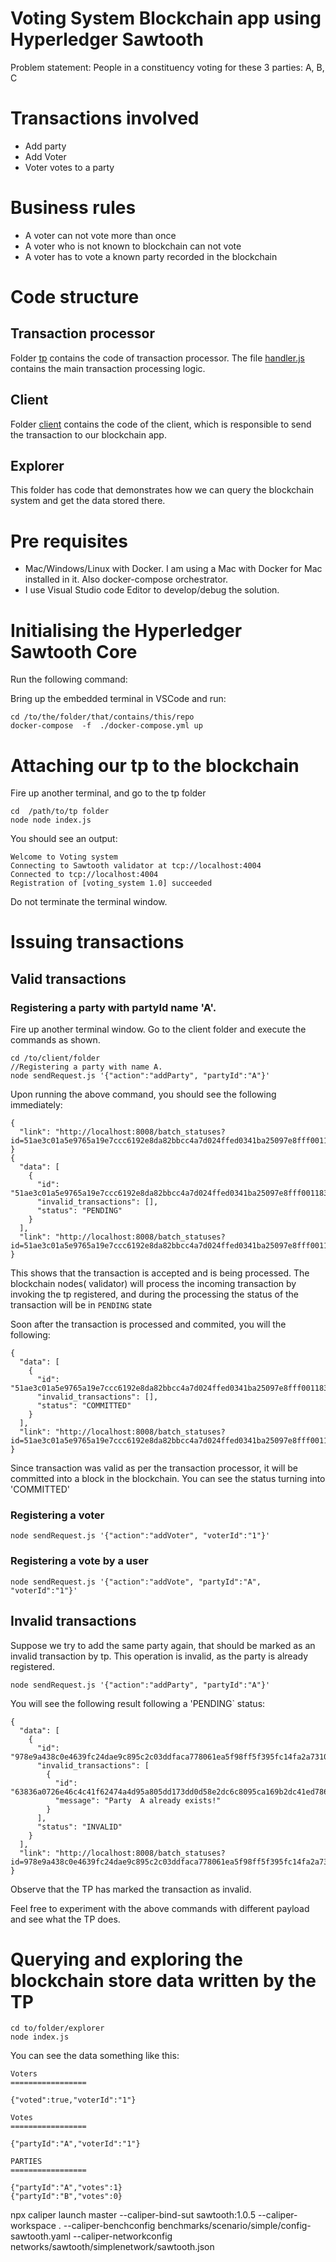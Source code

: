 # Voting System Blockchain app using Hyperledger Sawtooth

Problem statement:
People in a constituency voting for these 3 parties: A, B, C

# Transactions involved
- Add party 
- Add Voter
- Voter votes to a party

# Business rules
- A voter can not vote more than once
- A voter who is not known to blockchain can not vote
- A voter has to vote a known party recorded in the blockchain

# Code structure
## Transaction processor
Folder [tp](/tp) contains the code of transaction processor. The file [handler.js](./tp/handler.js) contains the main transaction processing logic. 

## Client
Folder [client](./client) contains the code of the client, which is responsible to send the transaction to our blockchain app.  

## Explorer
This folder has code that demonstrates how we can query the blockchain system and get the data stored there.

# Pre requisites
- Mac/Windows/Linux with Docker. I am using a Mac with Docker for Mac installed in it. Also docker-compose orchestrator. 
- I use Visual Studio code Editor to develop/debug the solution.

# Initialising the Hyperledger Sawtooth Core
Run the following command:

Bring up the embedded terminal in VSCode and run:
```
cd /to/the/folder/that/contains/this/repo
docker-compose  -f  ./docker-compose.yml up
```

# Attaching our tp to the blockchain
Fire up another terminal, and go to the tp folder
```
cd  /path/to/tp folder
node node index.js  
```
You should see an output:

```
Welcome to Voting system
Connecting to Sawtooth validator at tcp://localhost:4004
Connected to tcp://localhost:4004
Registration of [voting_system 1.0] succeeded
```
Do not terminate the terminal window.

# Issuing transactions
## Valid transactions
### Registering a party with partyId name 'A'.
Fire up another terminal window. Go to the client folder and execute the commands as shown.

```
cd /to/client/folder
//Registering a party with name A. 
node sendRequest.js '{"action":"addParty", "partyId":"A"}'
```
Upon running the above command, you should see the following immediately:

```
{
  "link": "http://localhost:8008/batch_statuses?id=51ae3c01a5e9765a19e7ccc6192e8da82bbcc4a7d024ffed0341ba25097e8fff0011830859f2c5d86fdda4d26a4d8d3ffa5e2ef99e320bbedc7879591197de8d"
}
{
  "data": [
    {
      "id": "51ae3c01a5e9765a19e7ccc6192e8da82bbcc4a7d024ffed0341ba25097e8fff0011830859f2c5d86fdda4d26a4d8d3ffa5e2ef99e320bbedc7879591197de8d",
      "invalid_transactions": [],
      "status": "PENDING"
    }
  ],
  "link": "http://localhost:8008/batch_statuses?id=51ae3c01a5e9765a19e7ccc6192e8da82bbcc4a7d024ffed0341ba25097e8fff0011830859f2c5d86fdda4d26a4d8d3ffa5e2ef99e320bbedc7879591197de8d"
}

```
This shows that the transaction is accepted and is being processed. The blockchain nodes( validator) will process the incoming transaction by invoking the tp registered, and during the processing the status of the transaction will be in `PENDING` state

Soon after the transaction is processed and commited, you will the following:
```
{
  "data": [
    {
      "id": "51ae3c01a5e9765a19e7ccc6192e8da82bbcc4a7d024ffed0341ba25097e8fff0011830859f2c5d86fdda4d26a4d8d3ffa5e2ef99e320bbedc7879591197de8d",
      "invalid_transactions": [],
      "status": "COMMITTED"
    }
  ],
  "link": "http://localhost:8008/batch_statuses?id=51ae3c01a5e9765a19e7ccc6192e8da82bbcc4a7d024ffed0341ba25097e8fff0011830859f2c5d86fdda4d26a4d8d3ffa5e2ef99e320bbedc7879591197de8d"
}

```
Since transaction was valid as per the transaction processor, it will be committed into a block in the blockchain. You can see the status turning into 'COMMITTED'

### Registering a voter
```
node sendRequest.js '{"action":"addVoter", "voterId":"1"}'
```

### Registering a vote by a user
```
node sendRequest.js '{"action":"addVote", "partyId":"A", "voterId":"1"}'

```

## Invalid transactions
Suppose we try to add the same party again, that should be marked as an invalid transaction by tp. This operation is invalid, as the party is already registered.

```
node sendRequest.js '{"action":"addParty", "partyId":"A"}'
```
You will see the following result following a 'PENDING` status:
```
{
  "data": [
    {
      "id": "978e9a438c0e4639fc24dae9c895c2c03ddfaca778061ea5f98ff5f395fc14fa2a731024c8a47dc4c0600982d41978fd919eee1473094cb1abb1dd4c3467d298",
      "invalid_transactions": [
        {
          "id": "63836a0726e46c4c41f62474a4d95a805dd173dd0d58e2dc6c8095ca169b2dc41ed78668a98e746bb03b9de7f25321f7c15a4161549f347e8a702be9865cff7e",
          "message": "Party  A already exists!"
        }
      ],
      "status": "INVALID"
    }
  ],
  "link": "http://localhost:8008/batch_statuses?id=978e9a438c0e4639fc24dae9c895c2c03ddfaca778061ea5f98ff5f395fc14fa2a731024c8a47dc4c0600982d41978fd919eee1473094cb1abb1dd4c3467d298"
}
```
Observe that the TP has marked the transaction  as invalid. 

Feel free to experiment with the above commands with different payload and see what the TP does.

# Querying and exploring the blockchain store data written by the TP
```
cd to/folder/explorer
node index.js
```
You can see the data something like this:

```
Voters
=================

{"voted":true,"voterId":"1"}

Votes
=================

{"partyId":"A","voterId":"1"}

PARTIES
=================

{"partyId":"A","votes":1}
{"partyId":"B","votes":0}
```


npx caliper launch master --caliper-bind-sut sawtooth:1.0.5 --caliper-workspace . --caliper-benchconfig benchmarks/scenario/simple/config-sawtooth.yaml --caliper-networkconfig networks/sawtooth/simplenetwork/sawtooth.json